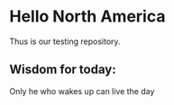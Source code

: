 # Hello North America

Thus is our testing repository.


## Wisdom for today:
Only he who wakes up can live the day
